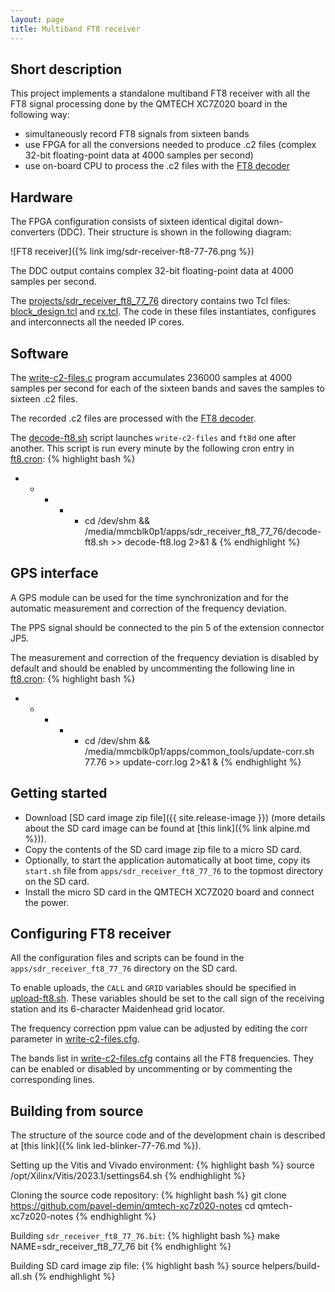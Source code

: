 ```yaml
---
layout: page
title: Multiband FT8 receiver
---
```


Short description
-----

This project implements a standalone multiband FT8 receiver with all the FT8 signal processing done by the QMTECH XC7Z020 board in the following way:

 - simultaneously record FT8 signals from sixteen bands
 - use FPGA for all the conversions needed to produce .c2 files (complex 32-bit floating-point data at 4000 samples per second)
 - use on-board CPU to process the .c2 files with the [FT8 decoder](https://github.com/pavel-demin/ft8d)

Hardware
-----

The FPGA configuration consists of sixteen identical digital down-converters (DDC). Their structure is shown in the following diagram:

![FT8 receiver]({% link img/sdr-receiver-ft8-77-76.png %})

The DDC output contains complex 32-bit floating-point data at 4000 samples per second.

The [projects/sdr_receiver_ft8_77_76](https://github.com/pavel-demin/qmtech-xc7z020-notes/tree/main/projects/sdr_receiver_ft8_77_76) directory contains two Tcl files: [block_design.tcl](https://github.com/pavel-demin/qmtech-xc7z020-notes/blob/main/projects/sdr_receiver_ft8_77_76/block_design.tcl) and [rx.tcl](https://github.com/pavel-demin/qmtech-xc7z020-notes/blob/main/projects/sdr_receiver_ft8_77_76/rx.tcl). The code in these files instantiates, configures and interconnects all the needed IP cores.

Software
-----

The [write-c2-files.c](https://github.com/pavel-demin/qmtech-xc7z020-notes/tree/main/projects/sdr_receiver_ft8_77_76/app/write-c2-files.c) program accumulates 236000 samples at 4000 samples per second for each of the sixteen bands and saves the samples to sixteen .c2 files.

The recorded .c2 files are processed with the [FT8 decoder](https://github.com/pavel-demin/ft8d).

The [decode-ft8.sh](https://github.com/pavel-demin/qmtech-xc7z020-notes/tree/main/projects/sdr_receiver_ft8_77_76/app/decode-ft8.sh) script launches `write-c2-files` and `ft8d` one after another. This script is run every minute by the following cron entry in [ft8.cron](https://github.com/pavel-demin/qmtech-xc7z020-notes/tree/main/projects/sdr_receiver_ft8_77_76/app/ft8.cron):
{% highlight bash %}
* * * * * cd /dev/shm && /media/mmcblk0p1/apps/sdr_receiver_ft8_77_76/decode-ft8.sh >> decode-ft8.log 2>&1 &
{% endhighlight %}

GPS interface
-----

A GPS module can be used for the time synchronization and for the automatic measurement and correction of the frequency deviation.

The PPS signal should be connected to the pin 5 of the extension connector JP5.

The measurement and correction of the frequency deviation is disabled by default and should be enabled by uncommenting the following line in [ft8.cron](https://github.com/pavel-demin/qmtech-xc7z020-notes/tree/main/projects/sdr_receiver_ft8_77_76/app/ft8.cron):
{% highlight bash %}
* * * * * cd /dev/shm && /media/mmcblk0p1/apps/common_tools/update-corr.sh 77.76 >> update-corr.log 2>&1 &
{% endhighlight %}

Getting started
-----

 - Download [SD card image zip file]({{ site.release-image }}) (more details about the SD card image can be found at [this link]({% link alpine.md %})).
 - Copy the contents of the SD card image zip file to a micro SD card.
 - Optionally, to start the application automatically at boot time, copy its `start.sh` file from `apps/sdr_receiver_ft8_77_76` to the topmost directory on the SD card.
 - Install the micro SD card in the QMTECH XC7Z020 board and connect the power.

Configuring FT8 receiver
-----

All the configuration files and scripts can be found in the `apps/sdr_receiver_ft8_77_76` directory on the SD card.

To enable uploads, the `CALL` and `GRID` variables should be specified in [upload-ft8.sh](https://github.com/pavel-demin/qmtech-xc7z020-notes/tree/main/projects/sdr_receiver_ft8_77_76/app/upload-ft8.sh#L4-L5). These variables should be set to the call sign of the receiving station and its 6-character Maidenhead grid locator.

The frequency correction ppm value can be adjusted by editing the corr parameter in [write-c2-files.cfg](https://github.com/pavel-demin/qmtech-xc7z020-notes/tree/main/projects/sdr_receiver_ft8_77_76/app/write-c2-files.cfg).

The bands list in [write-c2-files.cfg](https://github.com/pavel-demin/qmtech-xc7z020-notes/tree/main/projects/sdr_receiver_ft8_77_76/app/write-c2-files.cfg) contains all the FT8 frequencies. They can be enabled or disabled by uncommenting or by commenting the corresponding lines.

Building from source
-----

The structure of the source code and of the development chain is described at [this link]({% link led-blinker-77-76.md %}).

Setting up the Vitis and Vivado environment:
{% highlight bash %}
source /opt/Xilinx/Vitis/2023.1/settings64.sh
{% endhighlight %}

Cloning the source code repository:
{% highlight bash %}
git clone https://github.com/pavel-demin/qmtech-xc7z020-notes
cd qmtech-xc7z020-notes
{% endhighlight %}

Building `sdr_receiver_ft8_77_76.bit`:
{% highlight bash %}
make NAME=sdr_receiver_ft8_77_76 bit
{% endhighlight %}

Building SD card image zip file:
{% highlight bash %}
source helpers/build-all.sh
{% endhighlight %}

